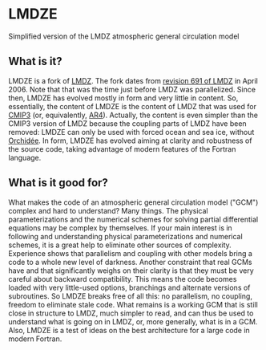 # LMDZE
Simplified version of the LMDZ atmospheric general circulation model

## What is it?

LMDZE is a fork of [LMDZ](http://lmdz.lmd.jussieu.fr). The fork dates
from [revision 691 of
LMDZ](http://trac.lmd.jussieu.fr/LMDZ/changeset/691) in
April 2006. Note that that was the time just before LMDZ was
parallelized. Since then, LMDZE has evolved mostly in form and very
little in content. So, essentially, the content of LMDZE is the
content of LMDZ that was used for
[CMIP3](https://www.wcrp-climate.org/wgcm-cmip/wgcm-cmip3) (or,
equivalently, [AR4](https://www.ipcc.ch/report/ar4/syr)). Actually,
the content is even simpler than the CMIP3 version of LMDZ because the
coupling parts of LMDZ have been removed: LMDZE can only be used with
forced ocean and sea ice, without
[Orchidée](https://orchidee.ipsl.fr). In form, LMDZE has evolved
aiming at clarity and robustness of the source code, taking advantage
of modern features of the Fortran language.

## What is it good for?

What makes the code of an atmospheric general circulation model
("GCM") complex and hard to understand? Many things. The physical
parameterizations and the numerical schemes for solving partial
differential equations may be complex by themselves. If your main
interest is in following and understanding physical parameterizations
and numerical schemes, it is a great help to eliminate other sources
of complexity. Experience shows that parallelism and coupling with
other models bring a code to a whole new level of darkness. Another
constraint that real GCMs have and that significantly weighs on their
clarity is that they must be very careful about backward
compatibility. This means the code becomes loaded with very
little-used options, branchings and alternate versions of
subroutines. So LMDZE breaks free of all this: no parallelism, no
coupling, freedom to eliminate stale code. What remains is a working
GCM that is still close in structure to LMDZ, much simpler to read,
and can thus be used to understand what is going on in LMDZ, or, more
generally, what is in a GCM. Also, LMDZE is a test of ideas on the best
architecture for a large code in modern Fortran.

